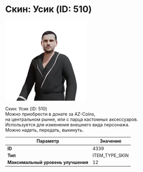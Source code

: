 # Скин: Усик (ID: 510)

![Item Image](../img/4339.webp?raw=true)

Скин: Усик (ID: 510)<br>Можно приобрести в донате за AZ-Coins,<br>на центральном рынке, или с ларца кастомных аксессуаров.<br>Используется для изменения внешнего вида персонажа. <br>Можно надеть, передать, выкинуть.


| Параметр | Значение |
|----------|----------|
| **ID** | 4339 |
| **Тип** | ITEM_TYPE_SKIN |
| **Максимальный уровень улучшения** | 12 |

